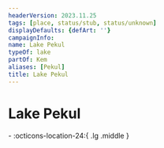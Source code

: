 ```yaml
---
headerVersion: 2023.11.25
tags: [place, status/stub, status/unknown]
displayDefaults: {defArt: ''}
campaignInfo:
name: Lake Pekul
typeOf: lake
partOf: Kem
aliases: [Pekul]
title: Lake Pekul
---
```

# Lake Pekul
<div class="grid cards ext-narrow-margin ext-one-column" markdown>
-    :octicons-location-24:{ .lg .middle }   
</div>

